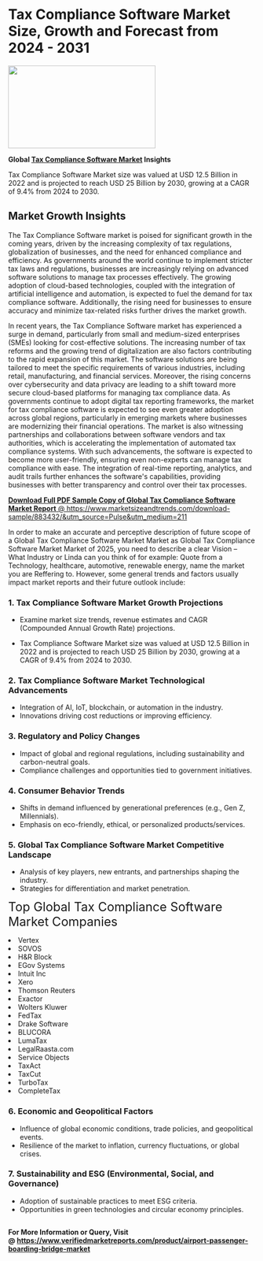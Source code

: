 <H1>Tax Compliance Software Market Size, Growth and Forecast from 2024 - 2031</H1><img class="aligncenter size-medium wp-image-584254" src="https://thirdeyenews.in/wp-content/uploads/2024/09/Global-Market-Research-300x168.jpeg" alt="" width="300" height="168" /><p><strong>Global&nbsp;<a href="https://www.marketsizeandtrends.com/download-sample/883432/&amp;utm_source=Pulse&amp;utm_medium=211">Tax Compliance Software Market</a> Insights</strong></p><p>Tax Compliance Software Market size was valued at USD 12.5 Billion in 2022 and is projected to reach USD 25 Billion by 2030, growing at a CAGR of 9.4% from 2024 to 2030.</p><p><h2>Market Growth Insights</h2> <p>The Tax Compliance Software market is poised for significant growth in the coming years, driven by the increasing complexity of tax regulations, globalization of businesses, and the need for enhanced compliance and efficiency. As governments around the world continue to implement stricter tax laws and regulations, businesses are increasingly relying on advanced software solutions to manage tax processes effectively. The growing adoption of cloud-based technologies, coupled with the integration of artificial intelligence and automation, is expected to fuel the demand for tax compliance software. Additionally, the rising need for businesses to ensure accuracy and minimize tax-related risks further drives the market growth.</p> <p><a href="#"></a></p> <p>In recent years, the Tax Compliance Software market has experienced a surge in demand, particularly from small and medium-sized enterprises (SMEs) looking for cost-effective solutions. The increasing number of tax reforms and the growing trend of digitalization are also factors contributing to the rapid expansion of this market. The software solutions are being tailored to meet the specific requirements of various industries, including retail, manufacturing, and financial services. Moreover, the rising concerns over cybersecurity and data privacy are leading to a shift toward more secure cloud-based platforms for managing tax compliance data. As governments continue to adopt digital tax reporting frameworks, the market for tax compliance software is expected to see even greater adoption across global regions, particularly in emerging markets where businesses are modernizing their financial operations. The market is also witnessing partnerships and collaborations between software vendors and tax authorities, which is accelerating the implementation of automated tax compliance systems. With such advancements, the software is expected to become more user-friendly, ensuring even non-experts can manage tax compliance with ease. The integration of real-time reporting, analytics, and audit trails further enhances the software's capabilities, providing businesses with better transparency and control over their tax processes.</p> <p><a href="#"></p><p><span class=""><strong>Download Full PDF Sample Copy of Global Tax Compliance Software Market Report</strong> @ <a href="https://www.marketsizeandtrends.com/download-sample/883432/&amp;utm_source=Pulse&amp;utm_medium=211" target="_blank">https://www.marketsizeandtrends.com/download-sample/883432/&amp;utm_source=Pulse&amp;utm_medium=211</a></span></p><p>In order to make an accurate and perceptive description of future scope of a Global&nbsp;Tax Compliance Software Market Market as Global&nbsp;Tax Compliance Software Market Market of 2025, you need to describe a clear Vision &ndash; What Industry or Linda can you think of for example: Quote from a Technology, healthcare, automotive, renewable energy, name the market you are Reffering to. However, some general trends and factors usually impact market reports and their future outlook include:</p><h3>1.&nbsp;<strong>Tax Compliance Software Market Growth Projections</strong></h3><ul><li>Examine market size trends, revenue estimates and CAGR (Compounded Annual Growth Rate) projections.</li><li><p>Tax Compliance Software Market size was valued at USD 12.5 Billion in 2022 and is projected to reach USD 25 Billion by 2030, growing at a CAGR of 9.4% from 2024 to 2030.</p></li></ul><h3>2.&nbsp;<strong>Tax Compliance Software Market Technological Advancements</strong></h3><ul><li>Integration of AI, IoT, blockchain, or automation in the industry.</li><li>Innovations driving cost reductions or improving efficiency.</li></ul><h3>3.&nbsp;<strong>Regulatory and Policy Changes</strong></h3><ul><li>Impact of global and regional regulations, including sustainability and carbon-neutral goals.</li><li>Compliance challenges and opportunities tied to government initiatives.</li></ul><h3>4.&nbsp;<strong>Consumer Behavior Trends</strong></h3><ul><li>Shifts in demand influenced by generational preferences (e.g., Gen Z, Millennials).</li><li>Emphasis on eco-friendly, ethical, or personalized products/services.</li></ul><h3>5.&nbsp;<strong>Global Tax Compliance Software Market Competitive Landscape</strong></h3><ul><li>Analysis of key players, new entrants, and partnerships shaping the industry.</li><li>Strategies for differentiation and market penetration.</li></ul><p data-pm-slice="1 1 []"><span style="color: inherit; font-family: inherit; font-size: 25px;">Top Global Tax Compliance Software Market Companies</span></p><div class="" data-test-id=""><p><li>Vertex</li><li> SOVOS</li><li> H&R Block</li><li> EGov Systems</li><li> Intuit Inc</li><li> Xero</li><li> Thomson Reuters</li><li> Exactor</li><li> Wolters Kluwer</li><li> FedTax</li><li> Drake Software</li><li> BLUCORA</li><li> LumaTax</li><li> LegalRaasta.com</li><li> Service Objects</li><li> TaxAct</li><li> TaxCut</li><li> TurboTax</li><li> CompleteTax</li></p></div><h3>6.&nbsp;<strong>Economic and Geopolitical Factors</strong></h3><ul><li>Influence of global economic conditions, trade policies, and geopolitical events.</li><li>Resilience of the market to inflation, currency fluctuations, or global crises.</li></ul><h3>7.&nbsp;<strong>Sustainability and ESG (Environmental, Social, and Governance)</strong></h3><ul><li>Adoption of sustainable practices to meet ESG criteria.</li><li>Opportunities in green technologies and circular economy principles.</li></ul><h2><strong style="font-size: 14px;">For More Information or Query, Visit @&nbsp;</strong><a style="background-color: #ffffff; font-size: 14px;" href="https://www.marketsizeandtrends.com/report/tax-compliance-software-market/" target="_blank">https://www.verifiedmarketreports.com/product/airport-passenger-boarding-bridge-market</a></h2>
